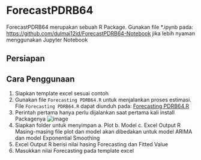 # ForecastPDRB64
ForecastPDRB64 merupakan sebuah R Package.
Gunakan file *.ipynb pada: https://github.com/dulmaj12id/ForecastPDRB64-Notebook jika lebih nyaman menggunakan Jupyter Notebook

## Persiapan


## Cara Penggunaan
1. Siapkan template excel sesuai contoh
2. Gunakan file `Forecasting PDRB64.R` untuk menjalankan proses estimasi. File `Forecasting PDRB64.R` dapat diunduh pada: [Forecasting PDRB64.R](https://github.com/dulmaj12id/ForecastPDRB64/blob/main/Forecasting%20PDRB64.R)
3. Perintah pertama hanya perlu dijalankan saat pertama kali install Packagenya
   ![image](https://github.com/user-attachments/assets/d5b0cc78-c36d-47a0-8f30-5db79aca4d2b)
4. Siapkan folder untuk menyimpan
   a. Plot
   b. Model
   c. Excel Output R
   Masing-masing file plot dan model akan dibedakan untuk model ARIMA dan model Exponential Smoothing
5. Excel Output R berisi nilai hasing Forecasting dan Fitted Value
6. Masukkan nilai Forecasting pada template excel
